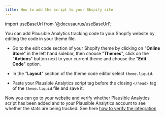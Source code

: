 ```yaml
---
title: How to add the script to your Shopify site
---
```


import useBaseUrl from '@docusaurus/useBaseUrl';

You can add Plausible Analytics tracking code to your Shopify website by editing the code in your theme file.

* Go to the edit code section of your Shopify theme by clicking on "**Online Store**" in the left hand sidebar, then choose "**Themes**", click on the "**Actions**" button next to your current theme and choose the "**Edit Code**" option.
  
* In the "**Layout**" section of the theme code editor select ```theme.liquid```.

* Paste your Plausible Analytics script tag before the closing ```</head>``` tag of the ```theme.liquid``` file and save it.

Now you can go to your website and verify whether Plausible Analytics script has been added and to your Plausible Analytics account to see whether the stats are being tracked. See here [how to verify the integration](plausible-script.md#verify-if-the-script-is-installed-on-your-site).
